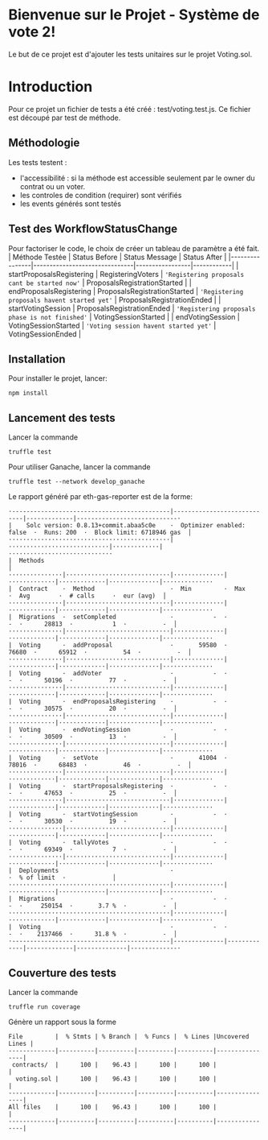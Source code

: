 # Bienvenue sur le Projet - Système de vote 2!

Le but de ce projet est d'ajouter les tests unitaires sur le projet Voting.sol.


# Introduction

Pour ce projet un fichier de tests a été créé : test/voting.test.js. 
Ce fichier est découpé par test de méthode.

## Méthodologie

Les tests testent :
- l'accessibilité  : si la méthode est accessible seulement par le owner du contrat ou un voter.
- les controles de condition (requirer) sont vérifiés
- les events générés sont testés

## Test des WorkflowStatusChange

Pour factoriser le code, le choix de créer un tableau de paramètre a été fait.
| Méthode  Testée | Status Before | Status Message | Status After | 
|----------------|-------------------------------|-----------------|------------|
| startProposalsRegistering | RegisteringVoters | `'Registering proposals cant be started now'` | ProposalsRegistrationStarted | 
| endProposalsRegistering | ProposalsRegistrationStarted | `'Registering proposals havent started yet'` | ProposalsRegistrationEnded | 
| startVotingSession | ProposalsRegistrationEnded | `'Registering proposals phase is not finished'` | VotingSessionStarted | 
| endVotingSession | VotingSessionStarted | `'Voting session havent started yet'` | VotingSessionEnded | 

## Installation
Pour installer le projet, lancer: 
```  
npm install
```

## Lancement des tests
Lancer la commande
```  
truffle test 
```

Pour utiliser Ganache, lancer la commande

```
truffle test --network develop_ganache
```

Le rapport généré par eth-gas-reporter est de la forme:
```
·--------------------------------------------|----------------------------|-------------|----------------------------·
|    Solc version: 0.8.13+commit.abaa5c0e    ·  Optimizer enabled: false  ·  Runs: 200  ·  Block limit: 6718946 gas  │
·············································|····························|·············|·····························
|  Methods                                                                                                           │
···············|·····························|··············|·············|·············|··············|··············
|  Contract    ·  Method                     ·  Min         ·  Max        ·  Avg        ·  # calls     ·  eur (avg)  │
···············|·····························|··············|·············|·············|··············|··············
|  Migrations  ·  setCompleted               ·           -  ·          -  ·      28813  ·           1  ·          -  │
···············|·····························|··············|·············|·············|··············|··············
|  Voting      ·  addProposal                ·       59580  ·      76680  ·      65912  ·          54  ·          -  │
···············|·····························|··············|·············|·············|··············|··············
|  Voting      ·  addVoter                   ·           -  ·          -  ·      50196  ·          77  ·          -  │
···············|·····························|··············|·············|·············|··············|··············
|  Voting      ·  endProposalsRegistering    ·           -  ·          -  ·      30575  ·          20  ·          -  │
···············|·····························|··············|·············|·············|··············|··············
|  Voting      ·  endVotingSession           ·           -  ·          -  ·      30509  ·          13  ·          -  │
···············|·····························|··············|·············|·············|··············|··············
|  Voting      ·  setVote                    ·       41004  ·      78016  ·      68483  ·          46  ·          -  │
···············|·····························|··············|·············|·············|··············|··············
|  Voting      ·  startProposalsRegistering  ·           -  ·          -  ·      47653  ·          25  ·          -  │
···············|·····························|··············|·············|·············|··············|··············
|  Voting      ·  startVotingSession         ·           -  ·          -  ·      30530  ·          19  ·          -  │
···············|·····························|··············|·············|·············|··············|··············
|  Voting      ·  tallyVotes                 ·           -  ·          -  ·      69349  ·           7  ·          -  │
···············|·····························|··············|·············|·············|··············|··············
|  Deployments                               ·                                          ·  % of limit  ·             │
·············································|··············|·············|·············|··············|··············
|  Migrations                                ·           -  ·          -  ·     250154  ·       3.7 %  ·          -  │
·············································|··············|·············|·············|··············|··············
|  Voting                                    ·           -  ·          -  ·    2137466  ·      31.8 %  ·          -  │
·--------------------------------------------|--------------|-------------|-------------|--------------|-------------·
```
## Couverture des tests
Lancer la commande
```  
truffle run coverage
```
Génère un rapport sous la forme
```  
File         |  % Stmts | % Branch |  % Funcs |  % Lines |Uncovered Lines |
-------------|----------|----------|----------|----------|----------------|
 contracts/  |      100 |    96.43 |      100 |      100 |                |
  voting.sol |      100 |    96.43 |      100 |      100 |                |
-------------|----------|----------|----------|----------|----------------|
All files    |      100 |    96.43 |      100 |      100 |                |
-------------|----------|----------|----------|----------|----------------|
```  